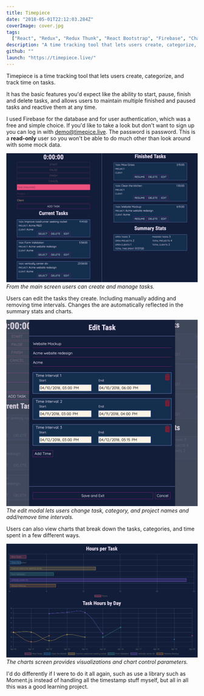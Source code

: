 ```yaml
---
title: Timepiece
date: "2018-05-01T22:12:03.284Z"
coverImage: cover.jpg
tags:
  ["React", "Redux", "Redux Thunk", "React Bootstrap", "Firebase", "Chart.js"]
description: "A time tracking tool that lets users create, categorize, and track their tasks. Kinda like a fancy todo list - with charts. Watch out Atlassian."
github: ""
launch: "https://timepiece.live/"
---
```


Timepiece is a time tracking tool that lets users create, categorize, and track time on tasks.

It has the basic features you'd expect like the ability to start, pause, finish and delete tasks, and allows users to maintain multiple finished and paused tasks and reactive them at any time.

I used Firebase for the database and for user authentication, which was a free and simple choice. If you'd like to take a look but don't want to sign up you can log in with demo@timepice.live. The password is password. This is a **read-only** user so you won't be able to do much other than look around with some mock data.

![tasks](./tasks.png)
<em class="caption">From the main screen users can create and manage tasks.</em>

Users can edit the tasks they create. Including manually adding and removing time intervals. Changes the are automatically reflected in the summary stats and charts.

![edit](./edit.png)
<em class="caption">The edit modal lets users change task, category, and project names and add/remove time intervals.</em>

Users can also view charts that break down the tasks, categories, and time spent in a few different ways.

![charts](./charts.png)
<em class="caption">The charts screen provides visualizations and chart control parameters.</em>

I'd do differently if I were to do it all again, such as use a library such as Moment.js instead of handling all the timestamp stuff myself, but all in all this was a good learning project.
